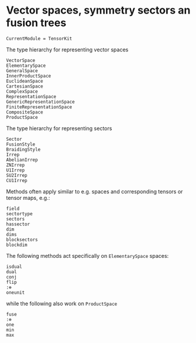 # Vector spaces, symmetry sectors an fusion trees

```@meta
CurrentModule = TensorKit
```

The type hierarchy for representing vector spaces
```@docs
VectorSpace
ElementarySpace
GeneralSpace
InnerProductSpace
EuclideanSpace
CartesianSpace
ComplexSpace
RepresentationSpace
GenericRepresentationSpace
FiniteRepresentationSpace
CompositeSpace
ProductSpace
```

The type hierarchy for representing sectors
```@docs
Sector
FusionStyle
BraidingStyle
Irrep
AbelianIrrep
ZNIrrep
U1Irrep
SU2Irrep
CU1Irrep
```

Methods often apply similar to e.g. spaces and corresponding tensors or tensor maps, e.g.:
```@docs
field
sectortype
sectors
hassector
dim
dims
blocksectors
blockdim
```
The following methods act specifically on `ElementarySpace` spaces:
```@docs
isdual
dual
conj
flip
:⊕
oneunit
```
while the following also work on `ProductSpace`

```@docs
fuse
:⊗
one
min
max
```
